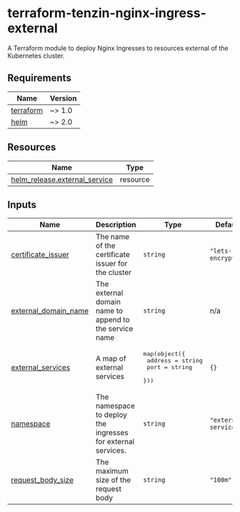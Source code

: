 # terraform-tenzin-nginx-ingress-external
A Terraform module to deploy Nginx Ingresses to resources external of the Kubernetes cluster.

<!-- BEGIN_TF_DOCS -->
## Requirements

| Name | Version |
|------|---------|
| <a name="requirement_terraform"></a> [terraform](#requirement\_terraform) | ~> 1.0 |
| <a name="requirement_helm"></a> [helm](#requirement\_helm) | ~> 2.0 |

## Resources

| Name | Type |
|------|------|
| [helm_release.external_service](https://registry.terraform.io/providers/hashicorp/helm/latest/docs/resources/release) | resource |

## Inputs

| Name | Description | Type | Default | Required |
|------|-------------|------|---------|:--------:|
| <a name="input_certificate_issuer"></a> [certificate\_issuer](#input\_certificate\_issuer) | The name of the certificate issuer for the cluster | `string` | `"lets-encrypt"` | no |
| <a name="input_external_domain_name"></a> [external\_domain\_name](#input\_external\_domain\_name) | The external domain name to append to the service name | `string` | n/a | yes |
| <a name="input_external_services"></a> [external\_services](#input\_external\_services) | A map of external services | <pre>map(object({<br>    address = string<br>    port    = string<br>  }))</pre> | `{}` | no |
| <a name="input_namespace"></a> [namespace](#input\_namespace) | The namespace to deploy the ingresses for external services. | `string` | `"external-services"` | no |
| <a name="input_request_body_size"></a> [request\_body\_size](#input\_request\_body\_size) | The maximum size of the request body | `string` | `"100m"` | no |
<!-- END_TF_DOCS -->
